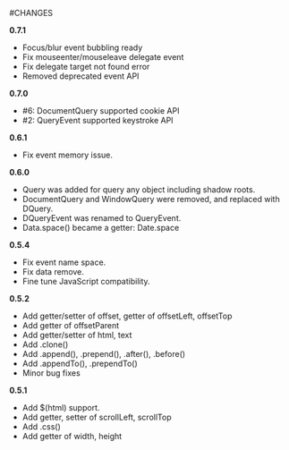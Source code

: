 #CHANGES

**0.7.1**
* Focus/blur event bubbling ready
* Fix mouseenter/mouseleave delegate event
* Fix delegate target not found error
* Removed deprecated event API

**0.7.0**

* #6: DocumentQuery supported cookie API
* #2: QueryEvent supported keystroke API

**0.6.1**

* Fix event memory issue.

**0.6.0**

* Query was added for query any object including shadow roots.
* DocumentQuery and WindowQuery were removed, and replaced with DQuery.
* DQueryEvent was renamed to QueryEvent.
* Data.space() became a getter: Date.space

**0.5.4**

* Fix event name space.
* Fix data remove.
* Fine tune JavaScript compatibility.

**0.5.2**

* Add getter/setter of offset, getter of offsetLeft, offsetTop
* Add getter of offsetParent
* Add getter/setter of html, text
* Add .clone()
* Add .append(), .prepend(), .after(), .before()
* Add .appendTo(), .prependTo()
* Minor bug fixes

**0.5.1**

* Add $(html) support.
* Add getter, setter of scrollLeft, scrollTop
* Add .css()
* Add getter of width, height
